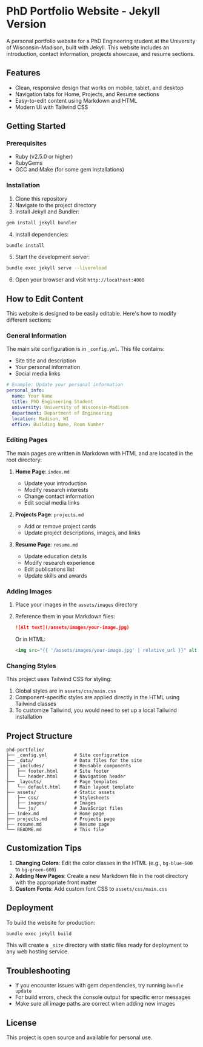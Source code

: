 # PhD Portfolio Website - Jekyll Version

A personal portfolio website for a PhD Engineering student at the University of Wisconsin-Madison, built with Jekyll. This website includes an introduction, contact information, projects showcase, and resume sections.

## Features

- Clean, responsive design that works on mobile, tablet, and desktop
- Navigation tabs for Home, Projects, and Resume sections
- Easy-to-edit content using Markdown and HTML
- Modern UI with Tailwind CSS

## Getting Started

### Prerequisites

- Ruby (v2.5.0 or higher)
- RubyGems
- GCC and Make (for some gem installations)

### Installation

1. Clone this repository
2. Navigate to the project directory
3. Install Jekyll and Bundler:

```bash
gem install jekyll bundler
```

4. Install dependencies:

```bash
bundle install
```

5. Start the development server:

```bash
bundle exec jekyll serve --livereload
```

6. Open your browser and visit `http://localhost:4000`

## How to Edit Content

This website is designed to be easily editable. Here's how to modify different sections:

### General Information

The main site configuration is in `_config.yml`. This file contains:
- Site title and description
- Your personal information
- Social media links

```yaml
# Example: Update your personal information
personal_info:
  name: Your Name
  title: PhD Engineering Student
  university: University of Wisconsin-Madison
  department: Department of Engineering
  location: Madison, WI
  office: Building Name, Room Number
```

### Editing Pages

The main pages are written in Markdown with HTML and are located in the root directory:

1. **Home Page**: `index.md`
   - Update your introduction
   - Modify research interests
   - Change contact information
   - Edit social media links

2. **Projects Page**: `projects.md`
   - Add or remove project cards
   - Update project descriptions, images, and links

3. **Resume Page**: `resume.md`
   - Update education details
   - Modify research experience
   - Edit publications list
   - Update skills and awards

### Adding Images

1. Place your images in the `assets/images` directory
2. Reference them in your Markdown files:
   ```markdown
   ![Alt text](/assets/images/your-image.jpg)
   ```
   
   Or in HTML:
   ```html
   <img src="{{ '/assets/images/your-image.jpg' | relative_url }}" alt="Description" class="profile-image">
   ```

### Changing Styles

This project uses Tailwind CSS for styling:

1. Global styles are in `assets/css/main.css`
2. Component-specific styles are applied directly in the HTML using Tailwind classes
3. To customize Tailwind, you would need to set up a local Tailwind installation

## Project Structure

```
phd-portfolio/
├── _config.yml          # Site configuration
├── _data/               # Data files for the site
├── _includes/           # Reusable components
│   ├── footer.html      # Site footer
│   └── header.html      # Navigation header
├── _layouts/            # Page templates
│   └── default.html     # Main layout template
├── assets/              # Static assets
│   ├── css/             # Stylesheets
│   ├── images/          # Images
│   └── js/              # JavaScript files
├── index.md             # Home page
├── projects.md          # Projects page
├── resume.md            # Resume page
└── README.md            # This file
```

## Customization Tips

1. **Changing Colors**: Edit the color classes in the HTML (e.g., `bg-blue-600` to `bg-green-600`)
2. **Adding New Pages**: Create a new Markdown file in the root directory with the appropriate front matter
3. **Custom Fonts**: Add custom font CSS to `assets/css/main.css`

## Deployment

To build the website for production:

```bash
bundle exec jekyll build
```

This will create a `_site` directory with static files ready for deployment to any web hosting service.

## Troubleshooting

- If you encounter issues with gem dependencies, try running `bundle update`
- For build errors, check the console output for specific error messages
- Make sure all image paths are correct when adding new images

## License

This project is open source and available for personal use.
